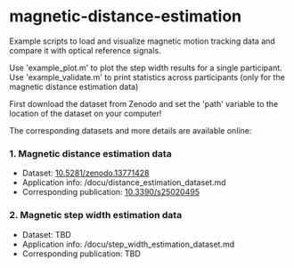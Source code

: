 # magnetic-distance-estimation
Example scripts to load and visualize magnetic motion tracking data and compare it with optical reference signals.

Use 'example_plot.m' to plot the step width results for a single participant.
Use 'example_validate.m' to print statistics across participants (only for the magnetic distance estimation data)

First download the dataset from Zenodo and set the 'path' variable to the location of the dataset on your computer!

The corresponding datasets and more details are available online:

### 1. Magnetic distance estimation data
- Dataset: [10.5281/zenodo.13771428](https://doi.org/10.5281/zenodo.13771428)  
- Application info: /docu/distance_estimation_dataset.md  
- Corresponding publication: [10.3390/s25020495](https://doi.org/10.3390/s25020495)  

### 2. Magnetic step width estimation data
- Dataset: TBD
- Application info: /docu/step_width_estimation_dataset.md
- Corresponding publication: TBD